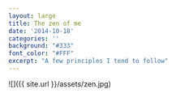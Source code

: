 ```yaml
---
layout: large
title: The zen of me
date: '2014-10-18'
categories: ''
background: "#333"
font_color: "#FFF"
excerpt: "A few principles I tend to follow"
---
```

![]({{ site.url }}/assets/zen.jpg)
